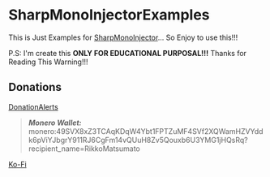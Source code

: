 # SharpMonoInjectorExamples
This is Just Examples for [SharpMonoInjector](https://github.com/RikkoMatsumatoOfficial/SharpMonoInjector)... So Enjoy to use this!!!

P.S: I'm create this **ONLY FOR EDUCATIONAL PURPOSAL!!!** Thanks for Reading This Warning!!!

## Donations

[DonationAlerts](https://donationalerts.com/r/rikkomatsumato)

> **_Monero Wallet:_** 
> monero:49SVX8xZ3TCAqKDqW4Ybt1FPTZuMF4SVf2XQWamHZVYddk6pViYJbgrY911RJ6CgFm14vQUuH8Zv5Qouxb6U3YMG1jHQsRq?recipient_name=RikkoMatsumato

[Ko-Fi](https://ko-fi.com/rikkomatsumato)
